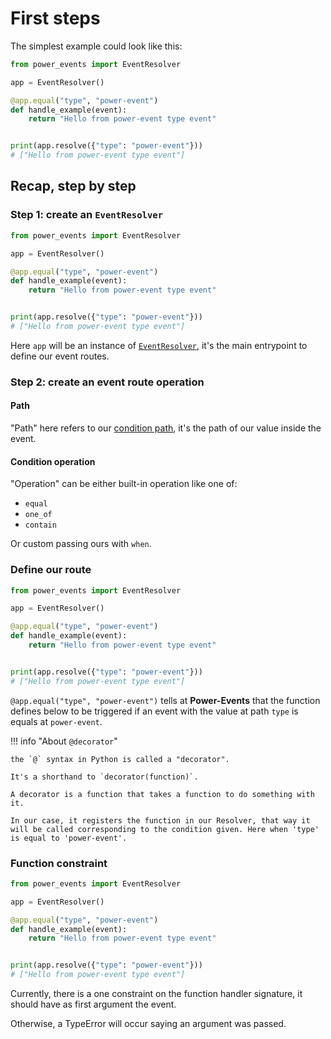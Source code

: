 # First steps

The simplest example could look like this:

```python
from power_events import EventResolver

app = EventResolver()

@app.equal("type", "power-event")
def handle_example(event):
    return "Hello from power-event type event"


print(app.resolve({"type": "power-event"}))
# ["Hello from power-event type event"]
```

## Recap, step by step

### Step 1: create an `EventResolver`

```python hl_lines="3"
from power_events import EventResolver

app = EventResolver()

@app.equal("type", "power-event")
def handle_example(event):
    return "Hello from power-event type event"


print(app.resolve({"type": "power-event"}))
# ["Hello from power-event type event"]
```

Here `app` will be an instance of [`EventResolver`](../api/resolver.md/#resolver.EventResolver), it's the main entrypoint to define our event routes.

### Step 2: create an event route operation

#### Path

"Path" here refers to our [condition path](conditions.md/#path), it's the path of our value inside the event.

#### Condition operation

"Operation" can be either built-in operation like one of:

- `equal`
- `one_of`
- `contain`

Or custom passing ours with `when`.

### Define our route

```python hl_lines="5 6"
from power_events import EventResolver

app = EventResolver()

@app.equal("type", "power-event")
def handle_example(event):
    return "Hello from power-event type event"


print(app.resolve({"type": "power-event"}))
# ["Hello from power-event type event"]
```

`@app.equal("type", "power-event")` tells at **Power-Events** that the function defines below to be triggered if an event with the value at path `type` is equals at `power-event`.

!!! info "About `@decorator`"

    the `@` syntax in Python is called a "decorator".

    It's a shorthand to `decorator(function)`.

    A decorator is a function that takes a function to do something with it.

    In our case, it registers the function in our Resolver, that way it will be called corresponding to the condition given. Here when 'type' is equal to 'power-event'.

### Function constraint

```python hl_lines="6"
from power_events import EventResolver

app = EventResolver()

@app.equal("type", "power-event")
def handle_example(event):
    return "Hello from power-event type event"


print(app.resolve({"type": "power-event"}))
# ["Hello from power-event type event"]
```

Currently, there is a one constraint on the function handler signature, it should have as first argument the event.

Otherwise, a TypeError will occur saying an argument was passed.
